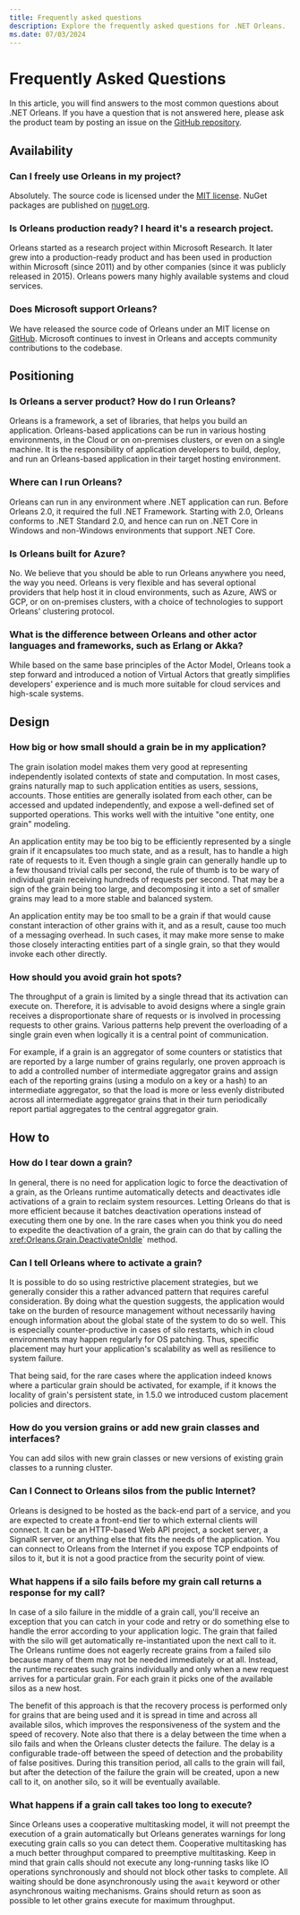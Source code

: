 ```yaml
---
title: Frequently asked questions
description: Explore the frequently asked questions for .NET Orleans.
ms.date: 07/03/2024
---
```


# Frequently Asked Questions

In this article, you will find answers to the most common questions about .NET Orleans. If you have a question that is not answered here, please ask the product team by posting an issue on the [GitHub repository](https://github.com/dotnet/orleans/issues).

## Availability

### Can I freely use Orleans in my project?

Absolutely. The source code is licensed under the [MIT license](https://github.com/dotnet/orleans/blob/main/LICENSE). NuGet packages are published on [nuget.org](https://www.nuget.org/profiles/Orleans).

### Is Orleans production ready? I heard it's a research project.

Orleans started as a research project within Microsoft Research. It later grew into a production-ready product and has been used in production within Microsoft (since 2011) and by other companies (since it was publicly released in 2015). Orleans powers many highly available systems and cloud services.

### Does Microsoft support Orleans?

We have released the source code of Orleans under an MIT license on [GitHub](https://github.com/dotnet/orleans). Microsoft continues to invest in Orleans and accepts community contributions to the codebase.

## Positioning

### Is Orleans a server product? How do I run Orleans?

Orleans is a framework, a set of libraries, that helps you build an application. Orleans-based applications can be run in various hosting environments, in the Cloud or on on-premises clusters, or even on a single machine. It is the responsibility of application developers to build, deploy, and run an Orleans-based application in their target hosting environment.

### Where can I run Orleans?

Orleans can run in any environment where .NET application can run. Before Orleans 2.0, it required the full .NET Framework. Starting with 2.0, Orleans conforms to .NET Standard 2.0, and hence can run on .NET Core in Windows and non-Windows environments that support .NET Core.

### Is Orleans built for Azure?

No. We believe that you should be able to run Orleans anywhere you need, the way you need. Orleans is very flexible and has several optional providers that help host it in cloud environments, such as Azure, AWS or GCP, or on on-premises clusters, with a choice of technologies to support Orleans' clustering protocol.

### What is the difference between Orleans and other actor languages and frameworks, such as Erlang or Akka?

While based on the same base principles of the Actor Model, Orleans took a step forward and introduced a notion of Virtual Actors that greatly simplifies developers' experience and is much more suitable for cloud services and high-scale systems.

## Design

### How big or how small should a grain be in my application?

The grain isolation model makes them very good at representing independently isolated contexts of state and computation. In most cases, grains naturally map to such application entities as users, sessions, accounts. Those entities are generally isolated from each other, can be accessed and updated independently, and expose a well-defined set of supported operations. This works well with the intuitive "one entity, one grain" modeling.

An application entity may be too big to be efficiently represented by a single grain if it encapsulates too much state, and as a result, has to handle a high rate of requests to it. Even though a single grain can generally handle up to a few thousand trivial calls per second, the rule of thumb is to be wary of individual grain receiving hundreds of requests per second. That may be a sign of the grain being too large, and decomposing it into a set of smaller grains may lead to a more stable and balanced system.

An application entity may be too small to be a grain if that would cause constant interaction of other grains with it, and as a result, cause too much of a messaging overhead. In such cases, it may make more sense to make those closely interacting entities part of a single grain, so that they would invoke each other directly.

### How should you avoid grain hot spots?

The throughput of a grain is limited by a single thread that its activation can execute on. Therefore, it is advisable to avoid designs where a single grain receives a disproportionate share of requests or is involved in processing requests to other grains. Various patterns help prevent the overloading of a single grain even when logically it is a central point of communication.

For example, if a grain is an aggregator of some counters or statistics that are reported by a large number of grains regularly, one proven approach is to add a controlled number of intermediate aggregator grains and assign each of the reporting grains (using a modulo on a key or a hash) to an intermediate aggregator, so that the load is more or less evenly distributed across all intermediate aggregator grains that in their turn periodically report partial aggregates to the central aggregator grain.

## How to

### How do I tear down a grain?

In general, there is no need for application logic to force the deactivation of a grain, as the Orleans runtime automatically detects and deactivates idle activations of a grain to reclaim system resources. Letting Orleans do that is more efficient because it batches deactivation operations instead of executing them one by one. In the rare cases when you think you do need to expedite the deactivation of a grain, the grain can do that by calling the <xref:Orleans.Grain.DeactivateOnIdle>` method.

### Can I tell Orleans where to activate a grain?

It is possible to do so using restrictive placement strategies, but we generally consider this a rather advanced pattern that requires careful consideration. By doing what the question suggests, the application would take on the burden of resource management without necessarily having enough information about the global state of the system to do so well. This is especially counter-productive in cases of silo restarts, which in cloud environments may happen regularly for OS patching. Thus, specific placement may hurt your application's scalability as well as resilience to system failure.

That being said, for the rare cases where the application indeed knows where a particular grain should be activated, for example, if it knows the locality of grain's persistent state, in 1.5.0 we introduced custom placement policies and directors.

### How do you version grains or add new grain classes and interfaces?

You can add silos with new grain classes or new versions of existing grain classes to a running cluster.

### Can I Connect to Orleans silos from the public Internet?

Orleans is designed to be hosted as the back-end part of a service, and you are expected to create a front-end tier to which external clients will connect. It can be an HTTP-based Web API project, a socket server, a SignalR server, or anything else that fits the needs of the application. You can connect to Orleans from the Internet if you expose TCP endpoints of silos to it, but it is not a good practice from the security point of view.

### What happens if a silo fails before my grain call returns a response for my call?

In case of a silo failure in the middle of a grain call, you'll receive an exception that you can catch in your code and retry or do something else to handle the error according to your application logic. The grain that failed with the silo will get automatically re-instantiated upon the next call to it. The Orleans runtime does not eagerly recreate grains from a failed silo because many of them may not be needed immediately or at all. Instead, the runtime recreates such grains individually and only when a new request arrives for a particular grain. For each grain it picks one of the available silos as a new host.

The benefit of this approach is that the recovery process is performed only for grains that are being used and it is spread in time and across all available silos, which improves the responsiveness of the system and the speed of recovery. Note also that there is a delay between the time when a silo fails and when the Orleans cluster detects the failure. The delay is a configurable trade-off between the speed of detection and the probability of false positives. During this transition period, all calls to the grain will fail, but after the detection of the failure the grain will be created, upon a new call to it, on another silo, so it will be eventually available.

### What happens if a grain call takes too long to execute?

Since Orleans uses a cooperative multitasking model, it will not preempt the execution of a grain automatically but Orleans generates warnings for long executing grain calls so you can detect them. Cooperative multitasking has a much better throughput compared to preemptive multitasking. Keep in mind that grain calls should not execute any long-running tasks like IO operations synchronously and should not block other tasks to complete. All waiting should be done asynchronously using the `await` keyword or other asynchronous waiting mechanisms. Grains should return as soon as possible to let other grains execute for maximum throughput.
